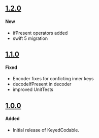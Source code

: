 ## [1.2.0](https://github.com/dgrzeszczak/KeyedCodable/releases/tag/1.2.0)

#### New
- ifPresent operators added
- swift 5 migration

## [1.1.0](https://github.com/dgrzeszczak/KeyedCodable/releases/tag/v1.1.0)

#### Fixed
- Encoder fixes for conficting inner keys
- decodeIfPresent in decoder
- improved UnitTests

## [1.0.0](https://github.com/dgrzeszczak/KeyedCodable/releases/tag/v1.0.0)

#### Added
- Initial release of KeyedCodable.
